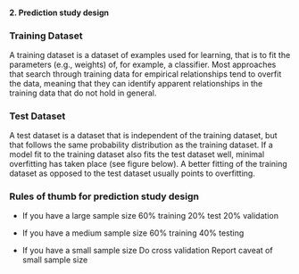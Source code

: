 #### 2. Prediction study design

### Training Dataset
A training dataset is a dataset of examples used for learning, that is to fit the parameters (e.g., weights) of, for example, a classifier.
Most approaches that search through training data for empirical relationships tend to overfit the data, meaning that they can identify apparent relationships in the training data that do not hold in general.

### Test Dataset
A test dataset is a dataset that is independent of the training dataset, but that follows the same probability distribution as the training dataset. If a model fit to the training dataset also fits the test dataset well, minimal overfitting has taken place (see figure below). A better fitting of the training dataset as opposed to the test dataset usually points to overfitting.


### Rules of thumb for prediction study design

- If you have a large sample size
60% training
20% test
20% validation

- If you have a medium sample size
60% training
40% testing

- If you have a small sample size
Do cross validation
Report caveat of small sample size
